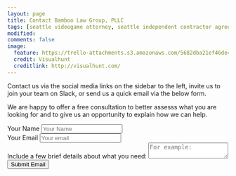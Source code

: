 ```yaml
---
layout: page
title: Contact Bamboo Law Group, PLLC
tags: [seattle videogame attorney, seattle independent contractor agreement, seattle esports visa, esports attorney, game dev attorney ]
modified: 
comments: false
image:
  feature: https://trello-attachments.s3.amazonaws.com/5682dba21ef46de42206db55/3200x2144/eb57a8280737109e49e365f44f572416/people-apple-iphone-writing.jpg
  credit: Visualhunt
  creditlink: http://visualhunt.com/
---
```

Contact us via the social media links on the sidebar to the left, invite us to join your team on Slack, or send us a quick email via the below form. 


We are happy to offer a free consultation to better assesss what you are looking for and to give us an opportunity to explain how we can help.

<form action="//formspree.io/contact@bamboolawgroup.com" method="POST">
  <div class="fifty">
    <label for="name"> Your Name </label>
    <input type="text" name="name" placeholder="Your Name" id="name">
  </div>
  <div class="fifty">
    <label for="email"> Your Email </label>
    <input type="text" name="_replyto" placeholder="Your email" id="email"/>
  </div>
  <input type="hidden" name="_next" value="//site.io/thanks.html" />
  <input type="hidden" name="_subject" value="New submission!" class="fifty"/>
  <label for="subject"> Include a few brief details about what you need: </label>
  <textarea placeholder="For example: "My game company needs NDAs and Independent Contractor Agreements drafted", or "Can you help me register my business or eSports team as an LLC?" " class="textbox-sizing" id="subject"></textarea>
  <input type="submit" value="Submit Email" class="btn halvsies">
</form> 
